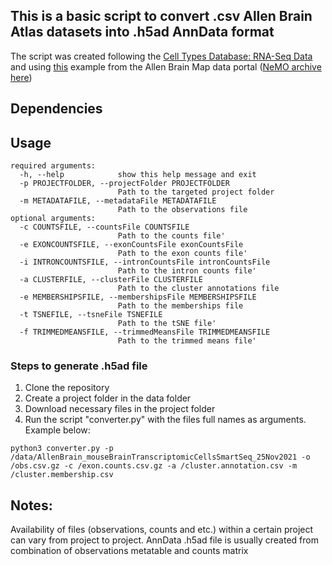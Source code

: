## This is a basic script to convert .csv Allen Brain Atlas datasets into .h5ad AnnData format

The script was created following the [Cell Types Database: RNA-Seq Data](https://portal.brain-map.org/atlases-and-data/rnaseq) and using [this](https://knowledge.brain-map.org/data/CCDLINBDBP7KYYBOXOJ/summary) example from the Allen Brain Map data portal ([NeMO archive here](http://data.nemoarchive.org/biccn/grant/u19_zeng/zeng/transcriptome/scell/SSv4/mouse/processed/analysis/SMARTer_cells_MOp/))

## Dependencies

## Usage

```
required arguments:
  -h, --help            show this help message and exit
  -p PROJECTFOLDER, --projectFolder PROJECTFOLDER
                        Path to the targeted project folder
  -m METADATAFILE, --metadataFile METADATAFILE
                        Path to the observations file
optional arguments:                   
  -c COUNTSFILE, --countsFile COUNTSFILE
                        Path to the counts file'
  -e EXONCOUNTSFILE, --exonCountsFile exonCountsFile
                        Path to the exon counts file'
  -i INTRONCOUNTSFILE, --intronCountsFile intronCountsFile
                        Path to the intron counts file'                        
  -a CLUSTERFILE, --clusterFile CLUSTERFILE
                        Path to the cluster annotations file
  -e MEMBERSHIPSFILE, --membershipsFile MEMBERSHIPSFILE
                        Path to the memberships file
  -t TSNEFILE, --tsneFile TSNEFILE
                        Path to the tSNE file'
  -f TRIMMEDMEANSFILE, --trimmedMeansFile TRIMMEDMEANSFILE
                        Path to the trimmed means file'                        
```

### Steps to generate .h5ad file
1. Clone the repository
2. Create a project folder in the data folder
3. Download necessary files in the project folder
4. Run the script "converter.py" with the files full names as arguments. Example below:

```
python3 converter.py -p /data/AllenBrain_mouseBrainTranscriptomicCellsSmartSeq_25Nov2021 -o /obs.csv.gz -c /exon.counts.csv.gz -a /cluster.annotation.csv -m /cluster.membership.csv
```

## Notes:
Availability of files (observations, counts and etc.) within a certain project can vary from project to project. AnnData .h5ad file is usually created from combination of observations metatable and counts matrix
